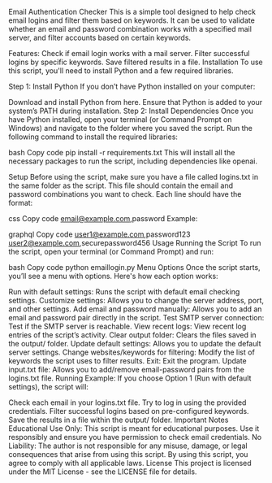 Email Authentication Checker
This is a simple tool designed to help check email logins and filter them based on keywords. It can be used to validate whether an email and password combination works with a specified mail server, and filter accounts based on certain keywords.

Features:
Check if email login works with a mail server.
Filter successful logins by specific keywords.
Save filtered results in a file.
Installation
To use this script, you'll need to install Python and a few required libraries.

Step 1: Install Python
If you don’t have Python installed on your computer:

Download and install Python from here.
Ensure that Python is added to your system’s PATH during installation.
Step 2: Install Dependencies
Once you have Python installed, open your terminal (or Command Prompt on Windows) and navigate to the folder where you saved the script. Run the following command to install the required libraries:

bash
Copy code
pip install -r requirements.txt
This will install all the necessary packages to run the script, including dependencies like openai.

Setup
Before using the script, make sure you have a file called logins.txt in the same folder as the script. This file should contain the email and password combinations you want to check. Each line should have the format:

css
Copy code
email@example.com,password
Example:

graphql
Copy code
user1@example.com,password123
user2@example.com,securepassword456
Usage
Running the Script
To run the script, open your terminal (or Command Prompt) and run:

bash
Copy code
python emaillogin.py
Menu Options
Once the script starts, you’ll see a menu with options. Here's how each option works:

Run with default settings: Runs the script with default email checking settings.
Customize settings: Allows you to change the server address, port, and other settings.
Add email and password manually: Allows you to add an email and password pair directly in the script.
Test SMTP server connection: Test if the SMTP server is reachable.
View recent logs: View recent log entries of the script’s activity.
Clear output folder: Clears the files saved in the output/ folder.
Update default settings: Allows you to update the default server settings.
Change websites/keywords for filtering: Modify the list of keywords the script uses to filter results.
Exit: Exit the program.
Update input.txt file: Allows you to add/remove email-password pairs from the logins.txt file.
Running Example:
If you choose Option 1 (Run with default settings), the script will:

Check each email in your logins.txt file.
Try to log in using the provided credentials.
Filter successful logins based on pre-configured keywords.
Save the results in a file within the output/ folder.
Important Notes
Educational Use Only: This script is meant for educational purposes. Use it responsibly and ensure you have permission to check email credentials.
No Liability: The author is not responsible for any misuse, damage, or legal consequences that arise from using this script. By using this script, you agree to comply with all applicable laws.
License
This project is licensed under the MIT License - see the LICENSE file for details.

